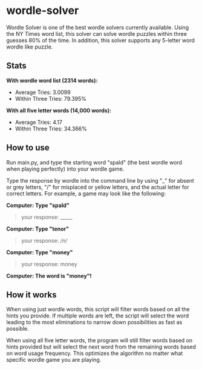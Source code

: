 # wordle-solver
Wordle Solver is one of the best wordle solvers currently available. Using the NY Times word list, this solver can solve wordle puzzles within three guesses 80% of the time. In addition, this solver supports any 5-letter word wordle like puzzle.

## Stats
**With wordle word list (2314 words):**
* Average Tries: 3.0099
* Within Three Tries: 79.395%

**With all five letter words (14,000 words):**
* Average Tries: 4.17
* Within Three Tries: 34.366%

## How to use
Run main.py, and type the starting word "spald" (the best wordle word when playing perfectly) into your wordle game.

Type the response by wordle into the command line by using "_" for absent or grey letters, "/" for misplaced or yellow letters, and the actual letter for correct letters. For example, a game may look like the following:

**Computer: Type "spald"**

> your response: _____

**Computer: Type "tenor"**

> your response: _/n/_

**Computer: Type "money"**

> your response: money

**Computer: The word is "money"!**

## How it works
When using just wordle words, this script will filter words based on all the hints you provide. If multiple words are left, the script will select the word leading to the most eliminations to narrow down possibilities as fast as possible.

When using all five letter words, the program will still filter words based on hints provided but will select the next word from the remaining words based on word usage frequency. This optimizes the algorithm no matter what specific wordle game you are playing.  


